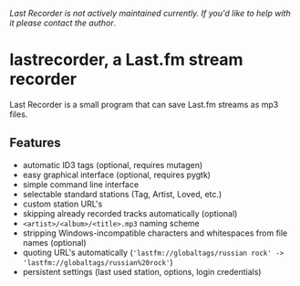 *Last Recorder is not actively maintained currently. If you'd like to help with it please contact the author*.

# lastrecorder, a Last.fm stream recorder

Last Recorder is a small program that can save Last.fm streams as mp3 files.

## Features

* automatic ID3 tags (optional, requires mutagen)
* easy graphical interface (optional, requires pygtk)
* simple command line interface
* selectable standard stations (Tag, Artist, Loved, etc.)
* custom station URL's
* skipping already recorded tracks automatically (optional)
* `<artist>/<album>/<title>.mp3` naming scheme
* stripping Windows-incompatible characters and whitespaces from file names (optional)
* quoting URL's automatically (`'lastfm://globaltags/russian rock' -> 'lastfm://globaltags/russian%20rock'`)
* persistent settings (last used station, options, login credentials)
